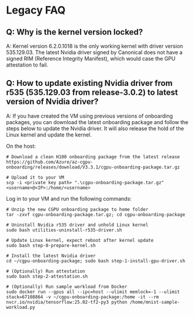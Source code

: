 # Legacy FAQ

## Q: Why is the kernel version locked?

A: Kernel version 6.2.0.1018 is the only working kernel with driver version 535.129.03. The latest Nvidia driver signed by Canonical does not have a signed RIM (Reference Integrity Manifest), which would case the GPU attestation to fail.


## Q: How to update existing Nvidia driver from r535 (535.129.03 from release-3.0.2) to latest version of Nvidia driver?

A: If you have created the VM using previous versions of onboarding packages, you can download the latest onboarding package and follow the steps below to update the Nvidia driver. It will also release the hold of the Linux kernel and update the kernel.

On the host:
```
# Download a clean H100 onboarding package from the latest release
https://github.com/Azure/az-cgpu-onboarding/releases/download/V3.3.1/cgpu-onboarding-package.tar.gz
 
# Upload it to your VM
scp -i <private key path> ".\cgpu-onboarding-package.tar.gz" <username>@<IP>:/home/<username>
```

Log in to your VM and run the following commands:
```
# Unzip the new CGPU onboarding package to home folder
tar -zxvf cgpu-onboarding-package.tar.gz; cd cgpu-onboarding-package

# Uninstall Nvidia r535 driver and unhold Linux kernel
sudo bash utilities-uninstall-r535-driver.sh

# Update Linux kernel, expect reboot after kernel update
sudo bash step-0-prepare-kernel.sh

# Install the latest Nvidia driver
cd ~/cgpu-onboarding-package; sudo bash step-1-install-gpu-driver.sh

# (Optionally) Run attestation
sudo bash step-2-attestation.sh

# (Optionally) Run sample workload from Docker
sudo docker run --gpus all --ipc=host --ulimit memlock=-1 --ulimit stack=67108864 -v ~/cgpu-onboarding-package:/home -it --rm nvcr.io/nvidia/tensorflow:25.02-tf2-py3 python /home/mnist-sample-workload.py
```
